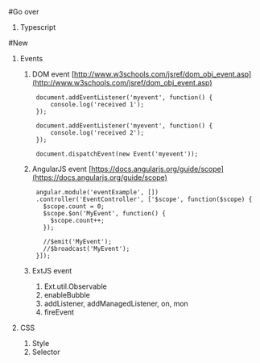 #Go over
1. Typescript

#New
1. Events
	1. DOM event [http://www.w3schools.com/jsref/dom_obj_event.asp](http://www.w3schools.com/jsref/dom_obj_event.asp)

			document.addEventListener('myevent', function() {
  				console.log('received 1');
			});

			document.addEventListener('myevent', function() {
  				console.log('received 2');
			});
			
			document.dispatchEvent(new Event('myevent'));
			
	1. AngularJS event [https://docs.angularjs.org/guide/scope](https://docs.angularjs.org/guide/scope)

			angular.module('eventExample', [])
			.controller('EventController', ['$scope', function($scope) {
			  $scope.count = 0;
			  $scope.$on('MyEvent', function() {
			    $scope.count++;
			  });
			  
			  //$emit('MyEvent');
      		  //$broadcast('MyEvent');
			}]);
	1. ExtJS event
		1. Ext.util.Observable
		1. enableBubble
		1. addListener, addManagedListener, on, mon
		1. fireEvent

1. CSS
	1. Style
	1. Selector